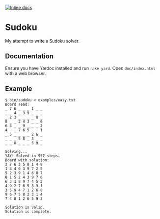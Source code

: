 [![Inline docs](http://inch-ci.org/github/paddor/sudoku.svg?branch=master)](http://inch-ci.org/github/paddor/sudoku)

Sudoku
======

My attempt to write a Sudoku solver.

Documentation
-------------

Ensure you have Yardoc installed and run `rake yard`. Open `doc/index.html` with a web browser.

Example
-------

```
$ bin/sudoku < examples/easy.txt
Board read:
_ 7 6 _ _ _ 1 _ _
_ _ 4 _ 3 9 _ _ _
_ 2 3 _ _ _ _ 8 _
8 _ _ 2 4 3 _ _ 6
6 3 _ _ 9 _ _ _ 2
4 _ _ 7 6 5 _ _ 1
_ 5 _ _ _ _ 2 6 _
_ _ _ 5 8 _ 3 _ _
_ _ 8 _ _ _ 5 9 _

Solving...
YAY! Solved in 957 steps.
Board with solution:
2 7 6 3 5 8 1 4 9
1 8 4 6 3 9 7 2 5
5 2 3 9 1 4 6 8 7
8 1 5 2 4 3 9 7 6
6 3 1 8 9 7 4 5 2
4 9 2 7 6 5 8 3 1
3 5 9 4 7 1 2 6 8
9 6 7 5 8 2 3 1 4
7 4 8 1 2 6 5 9 3

Solution is valid.
Solution is complete.
```
